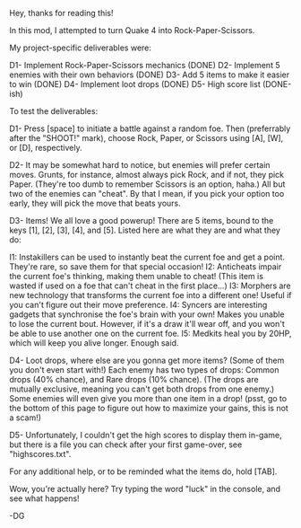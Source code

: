 Hey, thanks for reading this!

In this mod, I attempted to turn Quake 4 into Rock-Paper-Scissors.

My project-specific deliverables were:

D1- Implement Rock-Paper-Scissors mechanics (DONE)
D2- Implement 5 enemies with their own behaviors (DONE)
D3- Add 5 items to make it easier to win (DONE)
D4- Implement loot drops (DONE)
D5- High score list (DONE-ish)


To test the deliverables:

D1- Press [space] to initiate a battle against a random foe. Then (preferrably after the "SHOOT!" mark), choose Rock, Paper, or Scissors using [A], [W], or [D], respectively.

D2- It may be somewhat hard to notice, but enemies will prefer certain moves. Grunts, for instance, almost always pick Rock, and if not, they pick Paper. (They're too dumb to remember Scissors is an option, haha.) All but two of the enemies can "cheat". By that I mean, if you pick your option too early, they will pick the move that beats yours. 

D3- Items! We all love a good powerup! There are 5 items, bound to the keys [1], [2], [3], [4], and [5]. Listed here are what they are and what they do:

I1: Instakillers can be used to instantly beat the current foe and get a point. They're rare, so save them for that special occasion!
I2: Anticheats impair the current foe's thinking, making them unable to cheat! (This item is wasted if used on a foe that can't cheat in the first place...)
I3: Morphers are new technology that transforms the current foe into a different one! Useful if you can't figure out their move preference.
I4: Syncers are interesting gadgets that synchronise the foe's brain with your own! Makes you unable to lose the current bout. However, if it's a draw it'll wear off, and you won't be able to use another one on the current foe.
I5: Medkits heal you by 20HP, which will keep you alive longer. Enough said.

D4- Loot drops, where else are you gonna get more items? (Some of them you don't even start with!) Each enemy has two types of drops: Common drops (40% chance), and Rare drops (10% chance). (The drops are mutually exclusive, meaning you can't get both drops from one enemy.) Some enemies will even give you more than one item in a drop! (psst, go to the bottom of this page to figure out how to maximize your gains, this is not a scam!)

D5- Unfortunately, I couldn't get the high scores to display them in-game, but there is a file you can check after your first game-over, see "highscores.txt".


For any additional help, or to be reminded what the items do, hold [TAB].







































































































































Wow, you're actually here? Try typing the word "luck" in the console, and see what happens! 

-DG